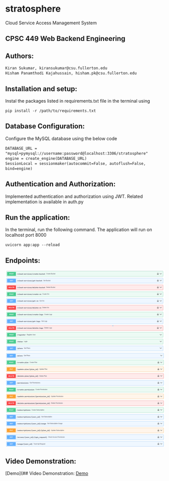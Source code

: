 # stratosphere
Cloud Service Access Management System

## CPSC 449 Web Backend Engineering 

## Authors: 
```
Kiran Sukumar, kiransukumar@csu.fullerton.edu
Hisham Panamthodi Kajahussain, hisham.pk@csu.fullerton.edu
```
## Installation and setup:
Instal the packages listed in requirements.txt file in the terminal using
``` 
pip install -r /path/to/requirements.txt
```
## Database Configuration:
Configure the MySQL database using the below code
```
DATABASE_URL = "mysql+pymysql://username:password@localhost:3306/stratosphere"
engine = create_engine(DATABASE_URL)
SessionLocal = sessionmaker(autocommit=False, autoflush=False, bind=engine)
```

## Authentication and Authorization:
Implemented authentication and authorization using JWT. Related implementation is available in auth.py

## Run the application:
In the terminal, run the following command. The application will run on localhost port 8000
```
uvicorn app:app --reload
```
## Endpoints:
![image](image.png)
![image](image-1.png)

## Video Demonstration:
[Demo](## Video Demonstration:
[Demo](https://youtu.be/q9MIhUDPh_g)
